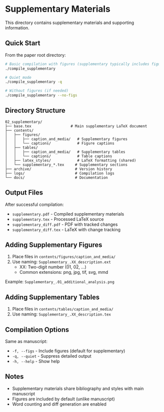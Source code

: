 # Supplementary Materials

This directory contains supplementary materials and supporting information.

## Quick Start

From the paper root directory:
```bash
# Basic compilation with figures (supplementary typically includes figures)
./compile_supplementary

# Quiet mode
./compile_supplementary -q

# Without figures (if needed)
./compile_supplementary --no-figs
```

## Directory Structure

```
02_supplementary/
├── base.tex                  # Main supplementary LaTeX document
├── contents/
│   ├── figures/
│   │   ├── caption_and_media/   # Supplementary figures
│   │   └── captions/            # Figure captions
│   ├── tables/
│   │   ├── caption_and_media/   # Supplementary tables
│   │   └── captions/            # Table captions
│   ├── latex_styles/            # LaTeX formatting (shared)
│   └── supplementary_*.tex     # Supplementary sections
├── archive/                    # Version history
├── logs/                       # Compilation logs
└── docs/                       # Documentation
```

## Output Files

After successful compilation:
- `supplementary.pdf` - Compiled supplementary materials
- `supplementary.tex` - Processed LaTeX source
- `supplementary_diff.pdf` - PDF with tracked changes
- `supplementary_diff.tex` - LaTeX with change tracking

## Adding Supplementary Figures

1. Place files in `contents/figures/caption_and_media/`
2. Use naming: `Supplementary_.XX_description.ext`
   - XX: Two-digit number (01, 02, ...)
   - Common extensions: png, jpg, tif, svg, mmd

Example: `Supplementary_.01_additional_analysis.png`

## Adding Supplementary Tables

1. Place files in `contents/tables/caption_and_media/`
2. Use naming: `Supplementary_.XX_description.tex`

## Compilation Options

Same as manuscript:
- `-f, --figs` - Include figures (default for supplementary)
- `-q, --quiet` - Suppress detailed output
- `-h, --help` - Show help

## Notes

- Supplementary materials share bibliography and styles with main manuscript
- Figures are included by default (unlike manuscript)
- Word counting and diff generation are enabled

<!-- EOF -->